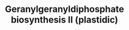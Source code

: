 ---
annotations:
- type: Cell Type Ontology
  value: obsolete plant cell
- type: Pathway Ontology
  value: diterpenoid biosynthetic pathway
authors:
- Pjaiswal
- MaintBot
description: In plants the geranyl-geranyl diphosphate (GGPP) as a precursor molecule
  that feeds in the biosynthesis of essential compounds such as chlorophylls, carotenoids,
  plastoquinones, growth hormone gibberellin and other secondary metabolites. Occurs
  in plastids.
last-edited: 2019-09-17
organisms:
- Oryza sativa
redirect_from:
- /index.php/Pathway:WP2211
- /instance/WP2211
schema-jsonld:
- '@context': https://schema.org/
  '@id': https://wikipathways.github.io/pathways/WP2211.html
  '@type': Dataset
  creator:
    '@type': Organization
    name: WikiPathways
  description: In plants the geranyl-geranyl diphosphate (GGPP) as a precursor molecule
    that feeds in the biosynthesis of essential compounds such as chlorophylls, carotenoids,
    plastoquinones, growth hormone gibberellin and other secondary metabolites. Occurs
    in plastids.
  keywords:
  - LOC_Os05g50550
  - LOC_Os06g46450
  - LOC_Os01g50050
  - Delta3-isopentenyl-PP
  - LOC_Os01g50760 (FPPS)
  - Geranyl-PP
  - LOC_Os09g33930
  - LOC_Os07g39270
  - LOC_OS01G14630
  - Dimethylallyl-PP
  - EC:2.5.1.10 (Farnesyl pyrophosphate synthetase)
  - LOC_Os04g56230
  - EC:2.5.1.1 (Geranyl-diphosphate synthase)
  - EC:2.5.1.29 (Geranylgeranyl pyrophosphate synthase)
  - LOC_Os08g09370
  - Geranylgeranyl diphosphate
  - Methylerythritol phosphate pathway
  - LOC_Os01g53600
  - trans, trans-farnesyl diphosphate
  - LOC_Os02g44780
  - Diphosphate
  - LOC_Os04g56210
  - LOC_Os12g17320
  license: CC0
  name: Geranylgeranyldiphosphate biosynthesis II (plastidic)
seo: CreativeWork
title: Geranylgeranyldiphosphate biosynthesis II (plastidic)
wpid: WP2211
---